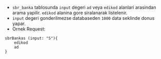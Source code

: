 - `sbr_banka` tablosunda `input`  degeri `ad` veya `edikod` alanlari arasindan arama yapilir. `edikod` alanina gore siralanarak listelenir.
- `input` degeri gonderilmezse databaseden `1000` data seklinde donus yapar.
- Ornek Request:
```
sbrBankas (input: "S"){
	edikod
	ad
}
```